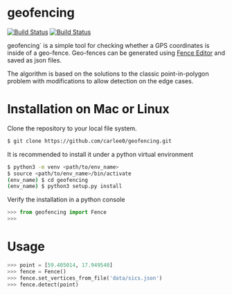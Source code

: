 # geofencing

[![Build Status](https://travis-ci.com/CarmenLee111/geofencing.svg?branch=dev)](https://travis-ci.com/CarmenLee111/geofencing)
[![Build Status](https://ci.appveyor.com/api/projects/status/github/CarmenLee111/SandboxJulia.jl?svg=true)](https://ci.appveyor.com/project/CarmenLee111/geofencing)

geofencing` is a simple tool for checking whether a GPS coordinates is inside of a geo-fence. 
Geo-fences can be generated using [Fence Editor](http://geo.jasparke.net/) and saved as json files. 

The algorithm is based on the solutions to the classic point-in-polygon problem with modifications 
to allow detection on the edge cases.

# Installation on Mac or Linux
Clone the repository to your local file system.
```bash
$ git clone https://github.com/carlee0/geofencing.git
```

It is recommended to install it under a python virtual environment
```bash
$ python3 -m venv <path/to/env_name>
$ source <path/to/env_name>/bin/activate
(env_name) $ cd geofencing
(env_name) $ python3 setup.py install
```

Verify the installation in a python console

```python
>>> from geofencing import Fence
>>>
```

# Usage

```python
>>> point = [59.405014, 17.949540]
>>> fence = Fence()
>>> fence.set_vertices_from_file('data/sics.json')
>>> fence.detect(point)
```